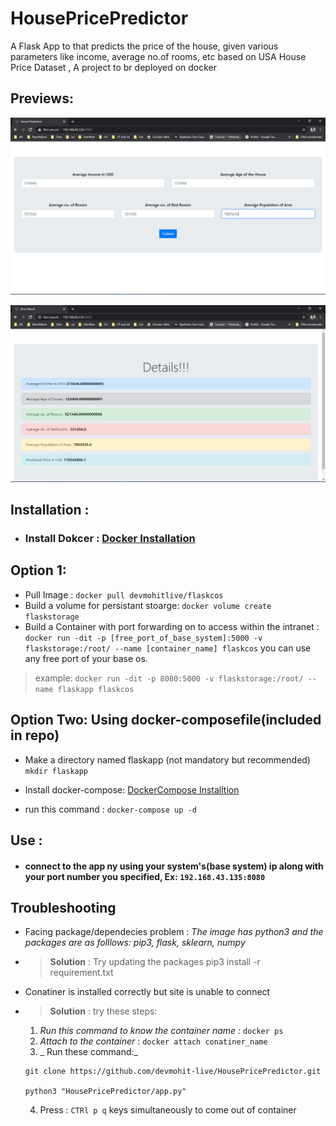 # HousePricePredictor

A Flask App to that predicts the price of the house, given various parameters like income, average no.of rooms, etc based on USA House Price Dataset , A project to br deployed on docker

## Previews:

![Home](https://raw.githubusercontent.com/devmohit-live/Images_of_repo/master/front.JPG)

![Result Page](https://raw.githubusercontent.com/devmohit-live/Images_of_repo/master/result.JPG)

## Installation :

- ### Install Dokcer : [Docker Installation](https://docs.docker.com/get-docker/)

## Option 1:

- Pull Image : `docker pull devmohitlive/flaskcos`
-  Build a volume for persistant stoarge: `docker volume create flaskstorage`
-  Build a Container with port forwarding on to access within the intranet : `docker run -dit -p [free_port_of_base_system]:5000 -v flaskstorage:/root/ --name [container_name] flaskcos` you can use any free port of your base os.
  > example: `docker run -dit -p 8080:5000 -v flaskstorage:/root/ --name flaskapp flaskcos`

## Option Two: Using docker-composefile(included in repo)

-  Make a directory named flaskapp (not mandatory but recommended) `mkdir flaskapp`

- Install docker-compose: [DockerCompose Installtion](https://docs.docker.com/compose/install/)

-  run this command : `docker-compose up -d`

## Use :

-  #### connect to the app ny using your system's(base system) ip along with your port number you specified, Ex: `192.168.43.135:8080`
## Troubleshooting

- Facing package/dependecies problem : _The image has python3 and the packages are as folllows: pip3, flask, sklearn, numpy_
- > **Solution** : Try updating the packages pip3 install -r requirement.txt
- Conatiner is installed correctly but site is unable to connect
- > **Solution** : try these steps:

  1.  _Run this command to know the container name :_ `docker ps`
  2.  _Attach to the container_ : `docker attach conatiner_name`
  3.  _ Run these command:_

  ```
  git clone https://github.com/devmohit-live/HousePricePredictor.git

  python3 "HousePricePredictor/app.py"

  ```

  4. Press : `CTRl p q` keys simultaneously to come out of container
